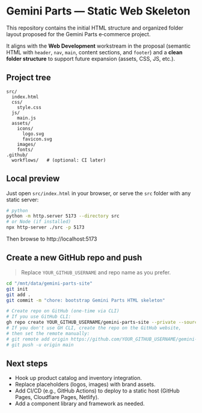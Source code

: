 # Gemini Parts — Static Web Skeleton

This repository contains the initial HTML structure and organized folder layout proposed for the Gemini Parts e‑commerce project.

It aligns with the **Web Development** workstream in the proposal (semantic HTML with `header`, `nav`, `main`, content sections, and `footer`) and a **clean folder structure** to support future expansion (assets, CSS, JS, etc.).

## Project tree

```
src/
  index.html
  css/
    style.css
  js/
    main.js
  assets/
    icons/
      logo.svg
      favicon.svg
    images/
    fonts/
.github/
  workflows/   # (optional: CI later)
```

## Local preview

Just open `src/index.html` in your browser, or serve the `src` folder with any static server:

```bash
# python
python -m http.server 5173 --directory src
# or Node (if installed)
npx http-server ./src -p 5173
```

Then browse to http://localhost:5173

## Create a new GitHub repo and push

> Replace `YOUR_GITHUB_USERNAME` and repo name as you prefer.

```bash
cd "/mnt/data/gemini-parts-site"
git init
git add .
git commit -m "chore: bootstrap Gemini Parts HTML skeleton"

# Create repo on GitHub (one-time via CLI)
# If you use GitHub CLI:
gh repo create YOUR_GITHUB_USERNAME/gemini-parts-site --private --source=. --remote=origin --push
# If you don't use GH CLI, create the repo on the GitHub website,
# then set the remote manually:
# git remote add origin https://github.com/YOUR_GITHUB_USERNAME/gemini-parts-site.git
# git push -u origin main
```

## Next steps

- Hook up product catalog and inventory integration.
- Replace placeholders (logos, images) with brand assets.
- Add CI/CD (e.g., GitHub Actions) to deploy to a static host (GitHub Pages, Cloudflare Pages, Netlify).
- Add a component library and framework as needed.
